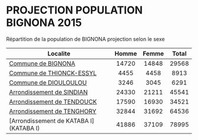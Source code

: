 # PROJECTION POPULATION BIGNONA 2015
	
Répartition de la population de BIGNONA projection selon le sexe
	
| Localite  | Homme | Femme | Total |
| --------- |:-----:|:-----:|:-----:|
| [Commune de BIGNONA](BIGNONA) | 14720 | 14848 | 29568 |
| [Commune de THIONCK-ESSYL](THIONCK-ESSYL) | 4455 | 4458 | 8913 |
| [Commune de DIOULOULOU](DIOULOULOU) | 3246 | 3045 | 6291 |
| [Arrondissement de SINDIAN](SINDIAN) | 24330 | 21211 | 45541 |
| [Arrondissement de TENDOUCK](TENDOUCK) | 17590 | 16930 | 34521 |
| [Arrondissement de TENGHORY](TENGHORY) | 32844 | 31692 | 64536 |
| [Arrondissement de KATABA I](KATABA I) | 41886 | 37109 | 78995 |
